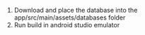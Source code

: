 1. Download and place the database into the app/src/main/assets/databases folder
2. Run build in android studio emulator
